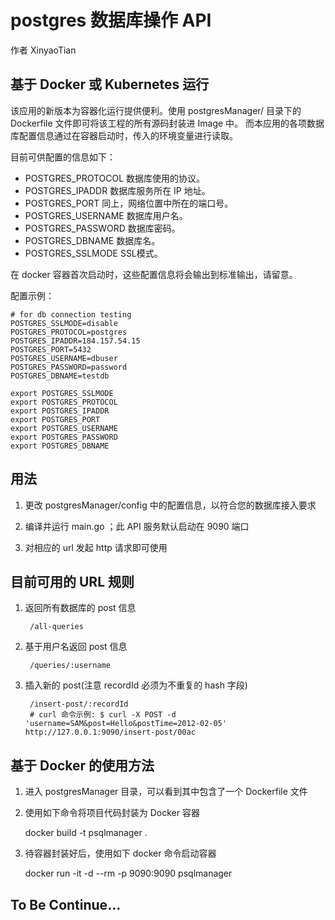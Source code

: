 # postgres 数据库操作 API
作者 XinyaoTian

## 基于 Docker 或 Kubernetes 运行

该应用的新版本为容器化运行提供便利。使用 postgresManager/ 目录下的 Dockerfile 文件即可将该工程的所有源码封装进 Image 中。
而本应用的各项数据库配置信息通过在容器启动时，传入的环境变量进行读取。

目前可供配置的信息如下：

- POSTGRES_PROTOCOL 数据库使用的协议。
- POSTGRES_IPADDR 数据库服务所在 IP 地址。
- POSTGRES_PORT 同上，网络位置中所在的端口号。
- POSTGRES_USERNAME 数据库用户名。
- POSTGRES_PASSWORD 数据库密码。
- POSTGRES_DBNAME 数据库名。
- POSTGRES_SSLMODE SSL模式。

在 docker 容器首次启动时，这些配置信息将会输出到标准输出，请留意。

配置示例：

    # for db connection testing
    POSTGRES_SSLMODE=disable
    POSTGRES_PROTOCOL=postgres
    POSTGRES_IPADDR=184.157.54.15
    POSTGRES_PORT=5432
    POSTGRES_USERNAME=dbuser
    POSTGRES_PASSWORD=password
    POSTGRES_DBNAME=testdb
    
    export POSTGRES_SSLMODE
    export POSTGRES_PROTOCOL
    export POSTGRES_IPADDR
    export POSTGRES_PORT
    export POSTGRES_USERNAME
    export POSTGRES_PASSWORD
    export POSTGRES_DBNAME

## 用法

1. 更改 postgresManager/config 中的配置信息，以符合您的数据库接入要求
    
2. 编译并运行 main.go ；此 API 服务默认启动在 9090 端口

3. 对相应的 url 发起 http 请求即可使用

## 目前可用的 URL 规则

1. 返回所有数据库的 post 信息

        /all-queries
    
2. 基于用户名返回 post 信息

        /queries/:username
        
3. 插入新的 post(注意 recordId 必须为不重复的 hash 字段)
        
        /insert-post/:recordId
        # curl 命令示例: $ curl -X POST -d 'username=SAM&post=Hello&postTime=2012-02-05' http://127.0.0.1:9090/insert-post/00ac

## 基于 Docker 的使用方法
1. 进入 postgresManager 目录，可以看到其中包含了一个 Dockerfile 文件

2. 使用如下命令将项目代码封装为 Docker 容器

	docker build -t psqlmanager .

3. 待容器封装好后，使用如下 docker 命令启动容器

	docker run -it -d --rm -p 9090:9090 psqlmanager

## To Be Continue...


